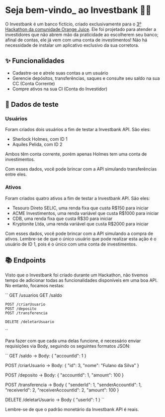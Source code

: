# Seja bem-vindo_ ao Investbank 👋🏽

O Investbank é um banco fictício, criado exclusivamente para o [3º Hackathon da comunidade Orange Juice](https://github.com/orangejuicetech/orangebank). Ele foi projetado para atender a investidores que não abrem mão da praticidade ao escolherem seu banco; afinal de contas, ele já vem com uma conta de investimentos! Não há necessidade de instalar um aplicativo exclusivo da sua corretora.

## ✨ Funcionalidades 
* Cadastre-se e atrele suas contas a um usuário
* Gerencie depósitos, transferências, saques e consulte seu saldo na sua CC (Conta Corrente)
* Compre ativos na sua CI (Conta do Investidor)

## 📝 Dados de teste
### Usuários
Foram criados dois usuários a fim de testar a Investbank API. São eles:

* Sherlock Holmes, com ID 1
* Aquiles Pelida, com ID 2

Ambos têm conta corrente, porém apenas Holmes tem uma conta de investimentos.

Com esses dados, você pode brincar com a API simulando transferências entre eles. 

### Ativos
Foram criados quatro ativos a fim de testar a Investbank API. São eles:
* Tesouro Direto SELIC, uma renda fixa que custa R$150 para iniciar
* ACME Investimentos, uma renda variável que custa R$1000 para iniciar
* CDB, uma renda fixa que custa R$30 para iniciar
* Kryptonite Ltda, uma renda variável que custa R$2000 para iniciar

Com esses dados, você pode brincar com a API simulando a compra de ativos. Lembre-se de que o único usuário que pode realizar esta ação é o usuário de ID 1, pois é o único com uma conta de investimentos.

## 📚 Endpoints
Visto que o Investbank foi criado durante um Hackathon, não tivemos tempo de adicionar todas as funcionalidades disponíveis em uma boa API. No entanto, focamos nestas:

``
    GET /usuarios
    GET /saldo

    POST /criarUsuario
    POST /deposito
    POST /transferencia

    DELETE /deletarUsuario
``

Para fazer com que cada uma delas funcione, é necessário enviar requisições via Body, seguindo os seguintes formatos JSON:

``
GET /saldo -> Body: {
    "accountId": 1
}

POST /criarUsuario -> Body: {
    "id": 3,
    "nome": "Fulano da Silva"
}

POST /deposito -> Body: {
    "accountId": 1,
    "amount": 100
}

POST /transferencia -> Body {
    "senderId": 1,
    "senderAccountId": 1,
    "receiverId": 2,
    "receiverAccountId": 2,
    "amount": 100
}

DELETE /deletarUsuario -> Body {
    "userId": 1
}
``

Lembre-se de que o padrão monetário da Investbank API é reais. 